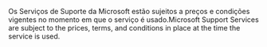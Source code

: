 <span data-ttu-id="6167d-101">Os Serviços de Suporte da Microsoft estão sujeitos a preços e condições vigentes no momento em que o serviço é usado.</span><span class="sxs-lookup"><span data-stu-id="6167d-101">Microsoft Support Services are subject to the prices, terms, and conditions in place at the time the service is used.</span></span>